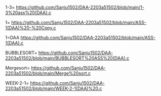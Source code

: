 1-3= https://github.com/Sanju1502/DAA-2203a51502/blob/main/1-3%20ass%20(DAA).c

1= https://github.com/Sanju1502/DAA-2203a51502/blob/main/ASS-1(DAA)%20-%20Copy.c

1=DAA https://github.com/Sanju1502/DAA-2203a51502/blob/main/ASS-1(DAA).c

BUBBLESORT= https://github.com/Sanju1502/DAA-2203a51502/blob/main/BUBBLESORT%20ASS%20(DAA).c

Mergesort= https://github.com/Sanju1502/DAA-2203a51502/blob/main/Merge%20sort.c

WEEK-2-1= https://github.com/Sanju1502/DAA-2203a51502/blob/main/WEEK-2-1(DAA)%20.c
